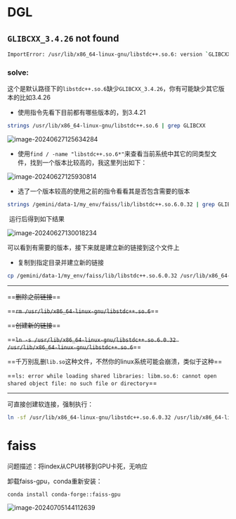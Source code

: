 # DGL

## `GLIBCXX_3.4.26` not found

```bash
ImportError: /usr/lib/x86_64-linux-gnu/libstdc++.so.6: version `GLIBCXX_3.4.26' not found
```

### solve:

这个是默认路径下的`libstdc++.so.6`缺少`GLIBCXX_3.4.26`，你有可能缺少其它版本的比如3.4.26

- 使用指令先看下目前都有哪些版本的，到3.4.21

```bash
strings /usr/lib/x86_64-linux-gnu/libstdc++.so.6 | grep GLIBCXX
```

![image-20240627125634284](C:\Users\DG2024\AppData\Roaming\Typora\typora-user-images\image-20240627125634284.png)

- 使用`find / -name "libstdc++.so.6*"`来查看当前系统中其它的同类型文件，找到一个版本比较高的，我这里列出如下：

![image-20240627125930814](C:\Users\DG2024\AppData\Roaming\Typora\typora-user-images\image-20240627125930814.png)

- 选了一个版本较高的使用之前的指令看看其是否包含需要的版本

```bash
strings /gemini/data-1/my_env/faiss/lib/libstdc++.so.6.0.32 | grep GLIBCXX_3.4.2
```

​		运行后得到如下结果

![image-20240627130018234](C:\Users\DG2024\AppData\Roaming\Typora\typora-user-images\image-20240627130018234.png)

可以看到有需要的版本，接下来就是建立新的链接到这个文件上

- 复制到指定目录并建立新的链接

```bash
cp /gemini/data-1/my_env/faiss/lib/libstdc++.so.6.0.32 /usr/lib/x86_64-linux-gnu
```

------

==~~删除之前链接~~==

==~~`rm /usr/lib/x86_64-linux-gnu/libstdc++.so.6`~~==

==~~创建新的链接~~==

==~~`ln -s /usr/lib/x86_64-linux-gnu/libstdc++.so.6.0.32 /usr/lib/x86_64-linux-gnu/libstdc++.so.6`~~==

==千万别乱删`lib.so`这种文件，不然你的linux系统可能会崩溃，类似于这种==

==`ls: error while loading shared libraries: libm.so.6: cannot open shared object file: no such file or directory`==

------

可直接创建软连接，强制执行：

```bash
ln -sf /usr/lib/x86_64-linux-gnu/libstdc++.so.6.0.32 /usr/lib/x86_64-linux-gnu/libstdc++.so.6
```



# faiss

问题描述：将index从CPU转移到GPU卡死，无响应

卸载faiss-gpu，conda重新安装：

`conda install conda-forge::faiss-gpu`

![image-20240705144112639](C:\Users\DG2024\AppData\Roaming\Typora\typora-user-images\image-20240705144112639.png)



